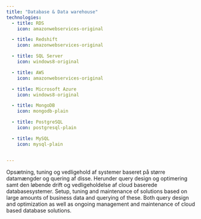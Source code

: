 ```yaml
---
title: "Database & Data warehouse"
technologies:
  - title: RDS
    icon: amazonwebservices-original

  - title: Redshift
    icon: amazonwebservices-original

  - title: SQL Server
    icon: windows8-original

  - title: AWS
    icon: amazonwebservices-original

  - title: Microsoft Azure
    icon: windows8-original

  - title: MongoDB
    icon: mongodb-plain

  - title: PostgreSQL
    icon: postgresql-plain

  - title: MySQL
    icon: mysql-plain


---
```

<span lang="dk">
    Opsætning, tuning og vedligehold af systemer baseret på større datamængder
    og quering af disse. Herunder query design og optimering samt den
    løbende drift og vedligeholdelse af cloud baserede databasesystemer.
</span>
<span lang="en">
    Setup, tuning and maintenance of solutions based on large amounts of
    business data and querying of these. Both query design and optimization
    as well as ongoing management and maintenance of cloud based database
    solutions.
</span>
